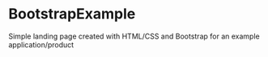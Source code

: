 # BootstrapExample
Simple landing page created with HTML/CSS and Bootstrap for an example application/product
